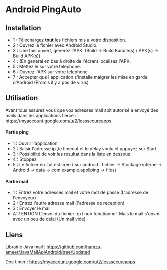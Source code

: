 # Android PingAuto
## Installation

  - 1 : Téléchargez **tout** les fichiers mis à votre disposition.
  - 2 : Ouvrez le fichier avec Android Studio.
  - 3 : Une fois ouvert, generez l'APK. (Build -> Build Bundle(s) / APK(s) -> Build APK(s))
  - 4 : (En general en bas à droite de l'écran) localisez l'APK.
  - 5 : Mettez le sur votre telephone.
  - 6 : Ouvrez l'APK sur votre telephone
  - 7 : Accepter que l'application s'installe malgrer les mise en garde d'Android (Promis il y a pas de virus)
  
## Utilisation

Avant tous assurez vous que vos adresses mail soit autorisé a envoyé des mails dans les applications tierce : https://myaccount.google.com/u/2/lesssecureapps

#### Partie ping
  - 1 : Ouvrir l'application
  - 2 : Saisir l'adresse ip ,le timeout et le delay voulu et appuyez sur Start
  - 3 : Possibilité de voir les resultat dans la liste en dessous
  - 4 : Stoppez 
  - 5 : Le fichier en .txt est crée ( sur android : fichier -> Stockage interne -> Android -> data -> com.example.appliping -> files)
  
#### Partie mail

- 1 : Entrez votre adresses mail et votre mot de passe (L'adresse de l'envoyeur)
- 2 : Entrez l'autre adresse mail (l'adresse de reception)
- 3 : Envoyer le mail
- ATTENTION L'envoi du fichier text non fonctionnel. Mais le mail s'envoi avec un peu de delai (Un mail vide)
  
  

## Liens

Librairie Java mail : https://github.com/hamza-ameer/JavaMailApiAndroid/tree/Updated

Doc timer : https://myaccount.google.com/u/2/lesssecureapps
